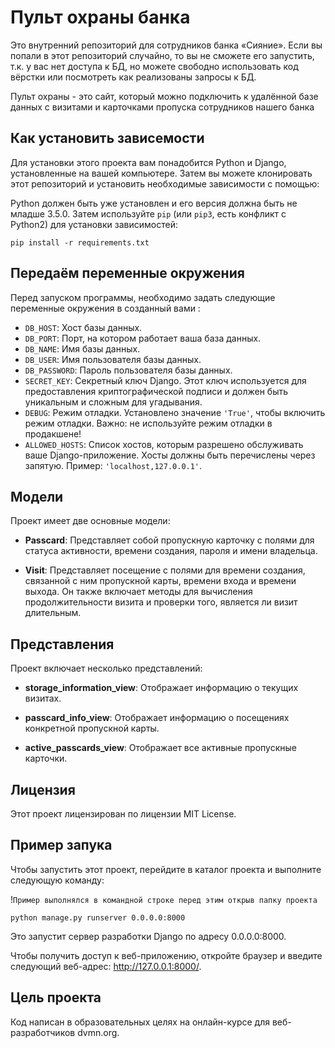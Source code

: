 # Пульт охраны банка

Это внутренний репозиторий для сотрудников банка «Сияние». Если вы попали в этот репозиторий случайно, то вы не сможете его запустить, т.к. у вас нет доступа к БД, но можете свободно использовать код вёрстки или посмотреть как реализованы запросы к БД.

Пульт охраны - это сайт, который можно подключить к удалённой базе данных с визитами и карточками пропуска сотрудников нашего банка


## Как установить зависемости

Для установки этого проекта вам понадобится Python и Django, установленные на вашей компьютере. Затем вы можете клонировать этот репозиторий и установить необходимые зависимости с помощью:

Python должен быть уже установлен и его версия должна быть не младше 3.5.0. 
Затем используйте `pip` (или `pip3`, есть конфликт с Python2) для установки зависимостей:

```
pip install -r requirements.txt
```

## Передаём переменные окружения

Перед запуском программы, необходимо задать следующие переменные окружения в созданный вами :

- `DB_HOST`: Хост базы данных.
- `DB_PORT`: Порт, на котором работает ваша база данных.
- `DB_NAME`: Имя базы данных.
- `DB_USER`: Имя пользователя базы данных.
- `DB_PASSWORD`: Пароль пользователя базы данных.
- `SECRET_KEY`: Секретный ключ Django. Этот ключ используется для предоставления криптографической подписи и должен быть уникальным и сложным для угадывания.
- `DEBUG`: Режим отладки. Установлено значение `'True'`, чтобы включить режим отладки. Важно: не используйте режим отладки в продакшене!
- `ALLOWED_HOSTS`: Список хостов, которым разрешено обслуживать ваше Django-приложение. Хосты должны быть перечислены через запятую. Пример: `'localhost,127.0.0.1'`.

## Модели

Проект имеет две основные модели:

- **Passcard**: Представляет собой пропускную карточку с полями для статуса активности, времени создания, пароля и имени владельца.

- **Visit**: Представляет посещение с полями для времени создания, связанной с ним пропускной карты, времени входа и времени выхода. Он также включает методы для вычисления продолжительности визита и проверки того, является ли визит длительным.

## Представления

Проект включает несколько представлений:

- **storage_information_view**: Отображает информацию о текущих визитах.

- **passcard_info_view**: Отображает информацию о посещениях конкретной пропускной карты.

- **active_passcards_view**: Отображает все активные пропускные карточки.

## Лицензия

Этот проект лицензирован по лицензии MIT License.

## Пример запука

Чтобы запустить этот проект, перейдите в каталог проекта и выполните следующую команду:

!`Пример выполнялся в командной строке перед этим открыв папку проекта`

```
python manage.py runserver 0.0.0.0:8000
```

Это запустит сервер разработки Django по адресу 0.0.0.0:8000. 

Чтобы получить доступ к веб-приложению, откройте браузер и введите следующий веб-адрес: http://127.0.0.1:8000/.

## Цель проекта
Код написан в образовательных целях на онлайн-курсе для веб-разработчиков dvmn.org.